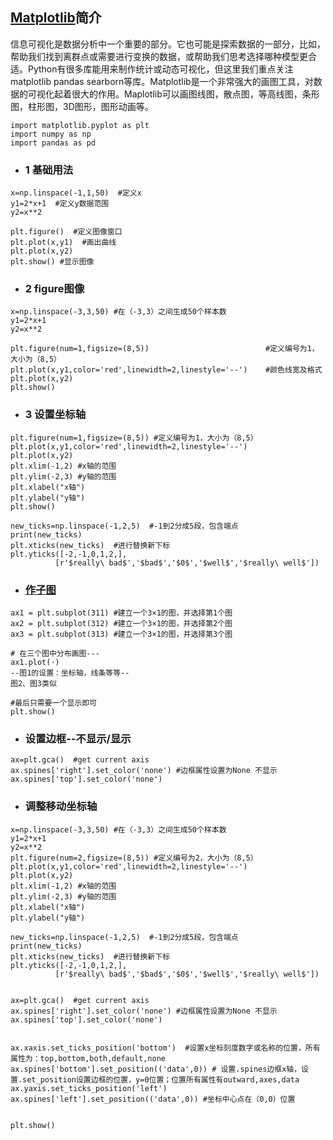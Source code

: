 ## [Matplotlib](https://github.com/2048JiaLi/PY3_privacy/blob/master/%E6%95%B0%E6%8D%AE%E5%8F%AF%E8%A7%86%E5%8C%96/matplotlib.ipynb)简介
信息可视化是数据分析中一个重要的部分。它也可能是探索数据的一部分，比如，帮助我们找到离群点或需要进行变换的数据，或帮助我们思考选择哪种模型更合适。Python有很多库能用来制作统计或动态可视化，但这里我们重点关注matplotlib pandas searborn等库。Matplotlib是一个非常强大的画图工具，对数据的可视化起着很大的作用。Maplotlib可以画图线图，散点图，等高线图，条形图，柱形图，3D图形，图形动画等。
```
import matplotlib.pyplot as plt  
import numpy as np
import pandas as pd 
```
+ ### 1 基础用法
```
x=np.linspace(-1,1,50)  #定义x
y1=2*x+1  #定义y数据范围
y2=x**2

plt.figure()  #定义图像窗口
plt.plot(x,y1)  #画出曲线
plt.plot(x,y2)
plt.show() #显示图像
```
+ ### 2 figure图像
```
x=np.linspace(-3,3,50) #在（-3,3）之间生成50个样本数
y1=2*x+1
y2=x**2

plt.figure(num=1,figsize=(8,5))                          #定义编号为1，大小为（8,5）
plt.plot(x,y1,color='red',linewidth=2,linestyle='--')    #颜色线宽及格式
plt.plot(x,y2)
plt.show()
```
+ ### 3 设置坐标轴
```
plt.figure(num=1,figsize=(8,5)) #定义编号为1，大小为（8,5）
plt.plot(x,y1,color='red',linewidth=2,linestyle='--')  
plt.plot(x,y2)
plt.xlim(-1,2) #x轴的范围
plt.ylim(-2,3) #y轴的范围
plt.xlabel("x轴")
plt.ylabel("y轴")
plt.show()
```
   
```
new_ticks=np.linspace(-1,2,5)  #-1到2分成5段，包含端点
print(new_ticks)
plt.xticks(new_ticks)  #进行替换新下标
plt.yticks([-2,-1,0,1,2,],
          [r'$really\ bad$','$bad$','$0$','$well$','$really\ well$'])
```
+ ### [作子图](https://github.com/2048JiaLi/the-code-LDPpaper/blob/master/result/code/%E5%8F%AF%E8%A7%86%E7%BB%93%E6%9E%9C.py)
```
ax1 = plt.subplot(311) #建立一个3×1的图，并选择第1个图
ax2 = plt.subplot(312) #建立一个3×1的图，并选择第2个图
ax3 = plt.subplot(313) #建立一个3×1的图，并选择第3个图

# 在三个图中分布画图---
ax1.plot(·)
--图1的设置：坐标轴，线条等等--
图2、图3类似

#最后只需要一个显示即可
plt.show()
```
+ ### 设置边框--不显示/显示
```
ax=plt.gca()  #get current axis
ax.spines['right'].set_color('none') #边框属性设置为None 不显示
ax.spines['top'].set_color('none')
```
+ ### 调整移动坐标轴
```
x=np.linspace(-3,3,50) #在（-3,3）之间生成50个样本数
y1=2*x+1
y2=x**2
plt.figure(num=2,figsize=(8,5)) #定义编号为2，大小为（8,5）
plt.plot(x,y1,color='red',linewidth=2,linestyle='--')  
plt.plot(x,y2)
plt.xlim(-1,2) #x轴的范围
plt.ylim(-2,3) #y轴的范围
plt.xlabel("x轴")
plt.ylabel("y轴")

new_ticks=np.linspace(-1,2,5)  #-1到2分成5段，包含端点
print(new_ticks)
plt.xticks(new_ticks)  #进行替换新下标
plt.yticks([-2,-1,0,1,2,],
          [r'$really\ bad$','$bad$','$0$','$well$','$really\ well$'])


ax=plt.gca()  #get current axis
ax.spines['right'].set_color('none') #边框属性设置为None 不显示
ax.spines['top'].set_color('none')


ax.xaxis.set_ticks_position('bottom')  #设置x坐标刻度数字或名称的位置，所有属性为：top,bottom,both,default,none
ax.spines['bottom'].set_position(('data',0)) # 设置.spines边框x轴，设置.set_position设置边框的位置，y=0位置；位置所有属性有outward,axes,data
ax.yaxis.set_ticks_position('left')
ax.spines['left'].set_position(('data',0)) #坐标中心点在（0,0）位置


plt.show()
```
